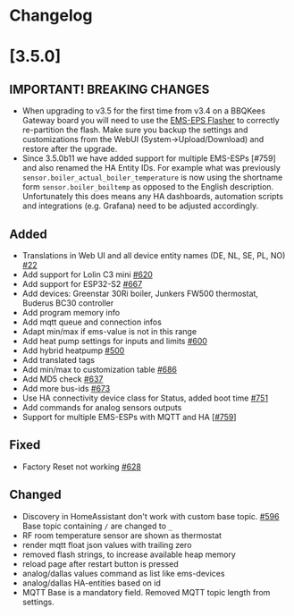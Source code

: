 # Changelog

# [3.5.0]

## **IMPORTANT! BREAKING CHANGES**

- When upgrading to v3.5 for the first time from v3.4 on a BBQKees Gateway board you will need to use the [EMS-EPS Flasher](https://github.com/emsesp/EMS-ESP-Flasher/releases) to correctly re-partition the flash. Make sure you backup the settings and customizations from the WebUI (System->Upload/Download) and restore after the upgrade.
- Since 3.5.0b11 we have added support for multiple EMS-ESPs [#759] and also renamed the HA Entity IDs. For example what was previously `sensor.boiler_actual_boiler_temperature` is now using the shortname form `sensor.boiler_boiltemp` as opposed to the English description. Unfortunately this does means any HA dashboards, automation scripts and integrations (e.g. Grafana) need to be adjusted accordingly.

## Added

- Translations in Web UI and all device entity names (DE, NL, SE, PL, NO) [#22](https://github.com/emsesp/EMS-ESP32/issues/22)
- Add support for Lolin C3 mini [#620](https://github.com/emsesp/EMS-ESP32/pull/620)
- Add support for ESP32-S2 [#667](https://github.com/emsesp/EMS-ESP32/pull/667)
- Add devices: Greenstar 30Ri boiler, Junkers FW500 thermostat, Buderus BC30 controller
- Add program memory info
- Add mqtt queue and connection infos
- Adapt min/max if ems-value is not in this range
- Add heat pump settings for inputs and limits [#600](https://github.com/emsesp/EMS-ESP32/issues/600)
- Add hybrid heatpump [#500](https://github.com/emsesp/EMS-ESP32/issues/500)
- Add translated tags
- Add min/max to customization table [#686](https://github.com/emsesp/EMS-ESP32/issues/686)
- Add MD5 check [#637](https://github.com/emsesp/EMS-ESP32/issues/637)
- Add more bus-ids [#673](https://github.com/emsesp/EMS-ESP32/issues/673)
- Use HA connectivity device class for Status, added boot time [#751](https://github.com/emsesp/EMS-ESP32/issues/751)
- Add commands for analog sensors outputs
- Support for multiple EMS-ESPs with MQTT and HA [[#759](https://github.com/emsesp/EMS-ESP32/issues/759)]

## Fixed

- Factory Reset not working [#628](https://github.com/emsesp/EMS-ESP32/issues/628)

## Changed

- Discovery in HomeAssistant don't work with custom base topic. [#596](https://github.com/emsesp/EMS-ESP32/issues/596) Base topic containing `/` are changed to `_`
- RF room temperature sensor are shown as thermostat
- render mqtt float json values with trailing zero
- removed flash strings, to increase available heap memory
- reload page after restart button is pressed
- analog/dallas values command as list like ems-devices
- analog/dallas HA-entities based on id
- MQTT Base is a mandatory field. Removed MQTT topic length from settings.

